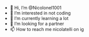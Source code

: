 - 👋 Hi, I’m @Nicolonel1001
- 👀 I’m interested in not coding
- 🌱 I’m currently learning a lot
- 💞️ I’m looking for a partner
- 📫 How to reach me nicolatelli on ig

<!---
Nicolonel1001/Nicolonel1001 is a ✨ special ✨ repository because its `README.md` (this file) appears on your GitHub profile.
You can click the Preview link to take a look at your changes.
--->
